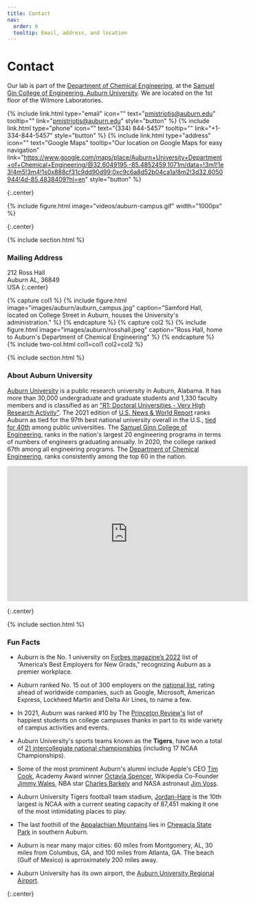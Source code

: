 ```yaml
---
title: Contact
nav:
  order: 6
  tooltip: Email, address, and location
---
```


# <i class="fas fa-envelope"></i>Contact

Our lab is part of the [Department of Chemical Engineering](https://www.eng.auburn.edu/chen/), at the [Samuel Gin College of Engineering, Auburn University](https://eng.auburn.edu/).
We are located on the 1st floor of the Wilmore Laboratories.

{%
  include link.html
  type="email"
  icon=""
  text="pmistriotis@auburn.edu"
  tooltip=""
  link="pmistriotis@auburn.edu"
  style="button"
%}
{%
  include link.html
  type="phone"
  icon=""
  text="(334) 844-5457"
  tooltip=""
  link="+1-334-844-5457"
  style="button"
%}
{%
  include link.html
  type="address"
  icon=""
  text="Google Maps"
  tooltip="Our location on Google Maps for easy navigation"
  link="https://www.google.com/maps/place/Auburn+University+Department+of+Chemical+Engineering/@32.6049195,-85.4852459,1071m/data=!3m1!1e3!4m5!3m4!1s0x888cf31c9dd90d99:0xc9c6a8d52b04ca1a!8m2!3d32.6050944!4d-85.4838409?hl=en"
  style="button"
%}

{:.center}

{%
  include figure.html
  image="videos/auburn-campus.gif"
  width="1000px"
%}

{:.center}

{% include section.html %}

### <i class="fas fa-mail-bulk"></i>Mailing Address

212 Ross Hall  
Auburn AL, 36849   
USA
{:.center}

{% capture col1 %}
{%
  include figure.html
  image="images/auburn/auburn_campus.jpg"
  caption="Samford Hall, located on College Street in Auburn, houses the University's administration."
%}
{% endcapture %}
{% capture col2 %}
{%
  include figure.html
  image="images/auburn/rosshall.jpeg"
  caption="Ross Hall, home to Auburn's Department of Chemical Engineering"
%}
{% endcapture %}
{% include two-col.html col1=col1 col2=col2 %}

{% include section.html %}
### About Auburn University

[Auburn University](https://auburn.edu/) is a public research university in Auburn, Alabama. It has more than 30,000 undergraduate and graduate students and 1,330 faculty members and is classified as an ["R1: Doctoral Universities - Very High Research Activity"](https://en.wikipedia.org/wiki/Research_I_university). The 2021 edition of [U.S. News & World Report](https://www.usnews.com/best-colleges/rankings/national-universities?schoolName=auburn) ranks Auburn as tied for the 97th best national university overall in the U.S., [tied for 40th](https://www.usnews.com/best-colleges/rankings/national-universities/top-public) among public universities. The [Samuel Ginn College of Engineering](https://eng.auburn.edu/), ranks in the nation's largest 20 engineering programs in terms of numbers of engineers graduating annually. In 2020, the college ranked 67th among all engineering programs. The [Department of Chemical Engineering](https://www.eng.auburn.edu/chen/), ranks consistently among the top 60 in the nation.


<iframe width="560" height="315" src="https://www.youtube.com/embed/fc5nLS5PZNQ" title="YouTube video player" frameborder="0" allow="accelerometer; autoplay; clipboard-write; encrypted-media; gyroscope; picture-in-picture" allowfullscreen></iframe>

{:.center}


{% include section.html %}
### Fun Facts

- Auburn is the No. 1 university on [Forbes magazine’s 2022](https://www.forbes.com/lists/best-employers-for-new-grads/?sh=18ff087c203a&) list of “America’s Best Employers for New Grads,” recognizing Auburn as a premier workplace. 

- Auburn ranked No. 15 out of 300 employers on the [national list](https://www.forbes.com/lists/best-employers-for-new-grads/?sh=18ff087c203a&), rating ahead of worldwide companies, such as Google, Microsoft, American Express, Lockheed Martin and Delta Air Lines, to name a few. 

- In 2021, Auburn was ranked #10 by The [Princeton Review's](https://www.princetonreview.com/college-rankings?rankings=happiest-students) list of happiest students on college campuses thanks in part to its wide variety of campus activities and events.

- Auburn University's sports teams known as the **Tigers**, have won a total of [21 intercollegiate national championships](https://en.wikipedia.org/wiki/Auburn_University#Athletics) (including 17 NCAA Championships).

- Some of the most prominent Auburn's alumni include Apple's CEO [Tim Cook](https://en.wikipedia.org/wiki/Tim_Cook), Academy Award winner [Octavia Spencer](https://en.wikipedia.org/wiki/Octavia_Spencer), Wikipedia Co-Founder [Jimmy Wales](https://en.wikipedia.org/wiki/Jimmy_Wales), NBA star [Charles Barkely](https://en.wikipedia.org/wiki/Charles_Barkley) and NASA astronaut [Jim Voss](https://en.wikipedia.org/wiki/James_S._Voss).

- Auburn University Tigers football team stadium, [Jordan-Hare](https://en.wikipedia.org/wiki/Jordan%E2%80%93Hare_Stadium) is the 10th largest is NCAA with a current seating capacity of 87,451 making it one of the most intimidating places to play.

- The last foothill of the [Appalachian Mountains](https://en.wikipedia.org/wiki/Appalachian_Mountains) lies in [Chewacla State Park](https://www.alapark.com/parks/chewacla-state-park) in southern Auburn.

- Auburn is near many major cities: 60 miles from Montgomery, AL, 30 miles from Columbus, GA, and 100 miles from Atlanta, GA. The beach (Gulf of Mexico) is aprroximately 200 miles away.

- Auburn University has its own airport, the [Auburn University Regional Airport](https://en.wikipedia.org/wiki/Auburn_University_Regional_Airport).


{:.center}
